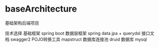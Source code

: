 # baseArchitecture

基础架构后端项目

技术选择
  基础框架  spring boot
  数据层框架  spring data jpa + querydsl
  接口文档  swagger2
  POJO转换工具  mapstruct
  数据库连接池  druid
  数据库  mysql
